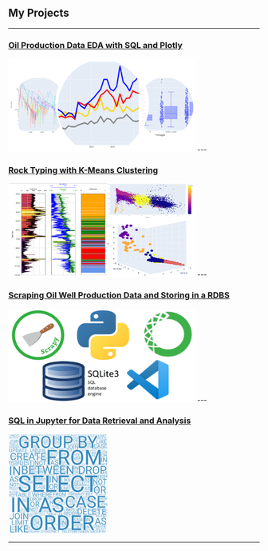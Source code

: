 ## My Projects

---

### [Oil Production Data EDA with SQL and Plotly](/page_EDA.md)
<img src="/images/plotly thumbnail.PNG?raw=true" width="375" height="188">
---

### [Rock Typing with K-Means Clustering](/page_cluster.md)
<img src="/images/cluster_thimbnail.PNG?raw=true" width="375" height="188">
---

### [Scraping Oil Well Production Data and Storing in a RDBS](/page_scrapy.md)
<img src="/images/scraping_collage_2.PNG?raw=true" width="375" height="188">
---

### [SQL in Jupyter for Data Retrieval and Analysis](/page_sql.md)
<img src="/images/collage_thumbnail_sql.PNG?raw=true" width="200" height="200">

---

